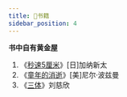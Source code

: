```yaml
---
title: 📖书籍
sidebar_position: 4
---
```


**书中自有黄金屋**

1. 《[秒速5厘米](https://product.dangdang.com/1541885702.html)》[日]加纳新太
1. 《[童年的消逝](https://product.dangdang.com/11503195740.html)》[美]尼尔·波兹曼
1. 《[三体](https://product.dangdang.com/23579654.html)》刘慈欣